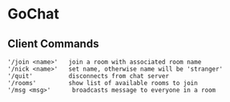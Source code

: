 # GoChat

## Client Commands
    '/join <name>'   join a room with associated room name
    '/nick <name>'   set name, otherwise name will be 'stranger'
    '/quit'          disconnects from chat server 
    '/rooms'         show list of available rooms to join
    '/msg <msg>'      broadcasts message to everyone in a room
